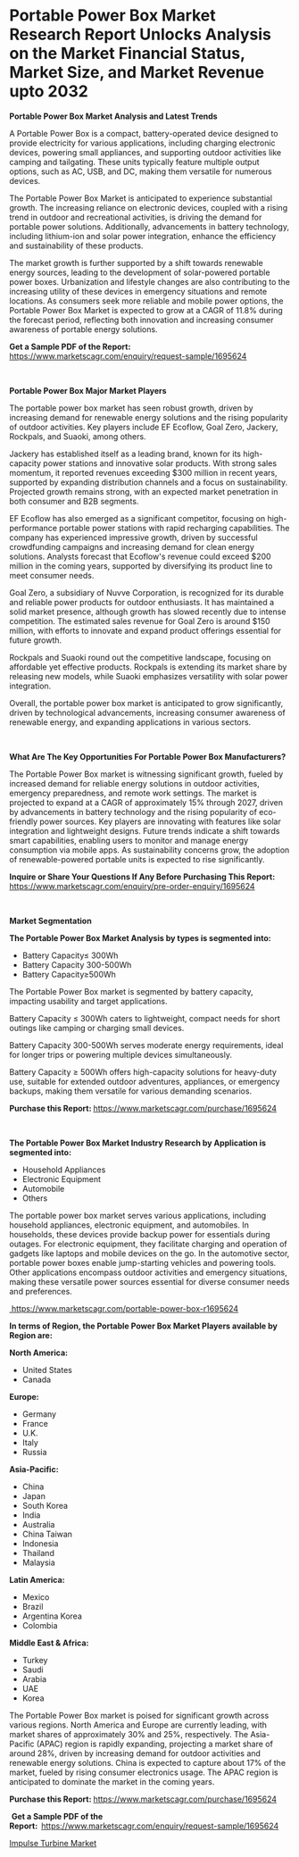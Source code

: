 <p><h1>Portable Power Box Market Research Report Unlocks Analysis on the Market Financial Status, Market Size, and Market Revenue upto 2032</h1></p><p><strong>Portable Power Box Market Analysis and Latest Trends</strong></p>
<p><p>A Portable Power Box is a compact, battery-operated device designed to provide electricity for various applications, including charging electronic devices, powering small appliances, and supporting outdoor activities like camping and tailgating. These units typically feature multiple output options, such as AC, USB, and DC, making them versatile for numerous devices.</p><p>The Portable Power Box Market is anticipated to experience substantial growth. The increasing reliance on electronic devices, coupled with a rising trend in outdoor and recreational activities, is driving the demand for portable power solutions. Additionally, advancements in battery technology, including lithium-ion and solar power integration, enhance the efficiency and sustainability of these products. </p><p>The market growth is further supported by a shift towards renewable energy sources, leading to the development of solar-powered portable power boxes. Urbanization and lifestyle changes are also contributing to the increasing utility of these devices in emergency situations and remote locations. As consumers seek more reliable and mobile power options, the Portable Power Box Market is expected to grow at a CAGR of 11.8% during the forecast period, reflecting both innovation and increasing consumer awareness of portable energy solutions.</p></p>
<p><strong>Get a Sample PDF of the Report:&nbsp;</strong> <a href="https://www.marketscagr.com/enquiry/request-sample/1695624?utm_campaign=1126&utm_medium=2&utm_source=Github&utm_content=ia&utm_term=17022025&utm_id=portable-power-box">https://www.marketscagr.com/enquiry/request-sample/1695624</a></p>
<p>&nbsp;</p>
<p><strong>Portable Power Box Major Market Players</strong></p>
<p><p>The portable power box market has seen robust growth, driven by increasing demand for renewable energy solutions and the rising popularity of outdoor activities. Key players include EF Ecoflow, Goal Zero, Jackery, Rockpals, and Suaoki, among others.</p><p>Jackery has established itself as a leading brand, known for its high-capacity power stations and innovative solar products. With strong sales momentum, it reported revenues exceeding $300 million in recent years, supported by expanding distribution channels and a focus on sustainability. Projected growth remains strong, with an expected market penetration in both consumer and B2B segments.</p><p>EF Ecoflow has also emerged as a significant competitor, focusing on high-performance portable power stations with rapid recharging capabilities. The company has experienced impressive growth, driven by successful crowdfunding campaigns and increasing demand for clean energy solutions. Analysts forecast that Ecoflow's revenue could exceed $200 million in the coming years, supported by diversifying its product line to meet consumer needs.</p><p>Goal Zero, a subsidiary of Nuvve Corporation, is recognized for its durable and reliable power products for outdoor enthusiasts. It has maintained a solid market presence, although growth has slowed recently due to intense competition. The estimated sales revenue for Goal Zero is around $150 million, with efforts to innovate and expand product offerings essential for future growth.</p><p>Rockpals and Suaoki round out the competitive landscape, focusing on affordable yet effective products. Rockpals is extending its market share by releasing new models, while Suaoki emphasizes versatility with solar power integration.</p><p>Overall, the portable power box market is anticipated to grow significantly, driven by technological advancements, increasing consumer awareness of renewable energy, and expanding applications in various sectors.</p></p>
<p>&nbsp;</p>
<p><strong>What Are The Key Opportunities For Portable Power Box Manufacturers?</strong></p>
<p><p>The Portable Power Box market is witnessing significant growth, fueled by increased demand for reliable energy solutions in outdoor activities, emergency preparedness, and remote work settings. The market is projected to expand at a CAGR of approximately 15% through 2027, driven by advancements in battery technology and the rising popularity of eco-friendly power sources. Key players are innovating with features like solar integration and lightweight designs. Future trends indicate a shift towards smart capabilities, enabling users to monitor and manage energy consumption via mobile apps. As sustainability concerns grow, the adoption of renewable-powered portable units is expected to rise significantly.</p></p>
<p><strong>Inquire or Share Your Questions If Any Before Purchasing This Report:</strong> <a href="https://www.marketscagr.com/enquiry/pre-order-enquiry/1695624?utm_campaign=1126&utm_medium=2&utm_source=Github&utm_content=ia&utm_term=17022025&utm_id=portable-power-box">https://www.marketscagr.com/enquiry/pre-order-enquiry/1695624</a></p>
<p>&nbsp;</p>
<p><strong>Market Segmentation</strong></p>
<p><strong>The Portable Power Box Market Analysis by types is segmented into:</strong></p>
<p><ul><li>Battery Capacity≤ 300Wh</li><li>Battery Capacity 300-500Wh</li><li>Battery Capacity≥500Wh</li></ul></p>
<p><p>The Portable Power Box market is segmented by battery capacity, impacting usability and target applications. </p><p>Battery Capacity ≤ 300Wh caters to lightweight, compact needs for short outings like camping or charging small devices. </p><p>Battery Capacity 300-500Wh serves moderate energy requirements, ideal for longer trips or powering multiple devices simultaneously. </p><p>Battery Capacity ≥ 500Wh offers high-capacity solutions for heavy-duty use, suitable for extended outdoor adventures, appliances, or emergency backups, making them versatile for various demanding scenarios.</p></p>
<p><strong>Purchase this Report:&nbsp;</strong><a href="https://www.marketscagr.com/purchase/1695624?utm_campaign=1126&utm_medium=2&utm_source=Github&utm_content=ia&utm_term=17022025&utm_id=portable-power-box">https://www.marketscagr.com/purchase/1695624</a></p>
<p>&nbsp;</p>
<p><strong>The Portable Power Box Market Industry Research by Application is segmented into:</strong></p>
<p><ul><li>Household Appliances</li><li>Electronic Equipment</li><li>Automobile</li><li>Others</li></ul></p>
<p><p>The portable power box market serves various applications, including household appliances, electronic equipment, and automobiles. In households, these devices provide backup power for essentials during outages. For electronic equipment, they facilitate charging and operation of gadgets like laptops and mobile devices on the go. In the automotive sector, portable power boxes enable jump-starting vehicles and powering tools. Other applications encompass outdoor activities and emergency situations, making these versatile power sources essential for diverse consumer needs and preferences.</p></p>
<p><a href="https://www.marketscagr.com/portable-power-box-r1695624?utm_campaign=1126&utm_medium=2&utm_source=Github&utm_content=ia&utm_term=17022025&utm_id=portable-power-box">&nbsp;https://www.marketscagr.com/portable-power-box-r1695624</a></p>
<p><strong>In terms of Region, the Portable Power Box Market Players available by Region are:</strong></p>
<p>
    <p> <strong> North America: </strong>
        <ul>
            <li>United States</li>
            <li>Canada</li>
        </ul>
        </p> 
    <p> <strong> Europe: </strong>
        <ul>
            <li>Germany</li>
            <li>France</li>
            <li>U.K.</li>
            <li>Italy</li>
            <li>Russia</li>
        </ul>
        </p> 
    <p> <strong> Asia-Pacific: </strong>
        <ul>
            <li>China</li>
            <li>Japan</li>
            <li>South Korea</li>
            <li>India</li>
            <li>Australia</li>
            <li>China Taiwan</li>
            <li>Indonesia</li>
            <li>Thailand</li>
            <li>Malaysia</li>
        </ul>
        </p> 
    <p> <strong> Latin America: </strong>
        <ul>
            <li>Mexico</li>
            <li>Brazil</li>
            <li>Argentina Korea</li>
            <li>Colombia</li>
        </ul>
        </p> 
    <p> <strong> Middle East & Africa: </strong>
        <ul>
            <li>Turkey</li>
            <li>Saudi</li>
            <li>Arabia</li>
            <li>UAE</li>
            <li>Korea</li>
        </ul>
    </p>
    </p>
<p><p>The Portable Power Box market is poised for significant growth across various regions. North America and Europe are currently leading, with market shares of approximately 30% and 25%, respectively. The Asia-Pacific (APAC) region is rapidly expanding, projecting a market share of around 28%, driven by increasing demand for outdoor activities and renewable energy solutions. China is expected to capture about 17% of the market, fueled by rising consumer electronics usage. The APAC region is anticipated to dominate the market in the coming years.</p></p>
<p><strong>Purchase this Report: </strong><a href="https://www.marketscagr.com/purchase/1695624?utm_campaign=1126&utm_medium=2&utm_source=Github&utm_content=ia&utm_term=17022025&utm_id=portable-power-box">https://www.marketscagr.com/purchase/1695624</a></p>
<p>&nbsp;<strong>Get a Sample PDF of the Report:&nbsp;&nbsp;</strong><a href="https://www.marketscagr.com/enquiry/request-sample/1695624?utm_campaign=1126&utm_medium=2&utm_source=Github&utm_content=ia&utm_term=17022025&utm_id=portable-power-box">https://www.marketscagr.com/enquiry/request-sample/1695624</a></p>
<p><strong></strong></p>
<p><p><a href="https://github.com/julyju69/Market-Research-Report-List-6/blob/main/impulse-turbine-market.md?utm_campaign=1126&utm_medium=2&utm_source=Github&utm_content=ia&utm_term=17022025&utm_id=portable-power-box">Impulse Turbine Market</a></p></p>